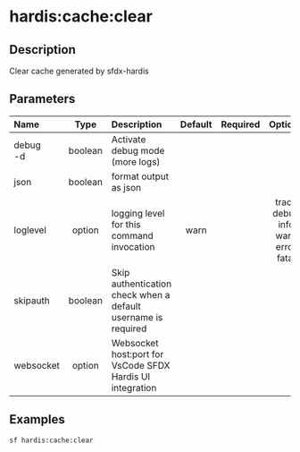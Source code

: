 <!-- This file has been generated with command 'sf hardis:doc:plugin:generate'. Please do not update it manually or it may be overwritten -->
# hardis:cache:clear

## Description

Clear cache generated by sfdx-hardis

## Parameters

| Name         |  Type   | Description                                                   | Default | Required |                        Options                        |
|:-------------|:-------:|:--------------------------------------------------------------|:-------:|:--------:|:-----------------------------------------------------:|
| debug<br/>-d | boolean | Activate debug mode (more logs)                               |         |          |                                                       |
| json         | boolean | format output as json                                         |         |          |                                                       |
| loglevel     | option  | logging level for this command invocation                     |  warn   |          | trace<br/>debug<br/>info<br/>warn<br/>error<br/>fatal |
| skipauth     | boolean | Skip authentication check when a default username is required |         |          |                                                       |
| websocket    | option  | Websocket host:port for VsCode SFDX Hardis UI integration     |         |          |                                                       |

## Examples

```shell
sf hardis:cache:clear
```


